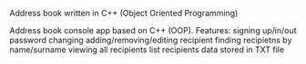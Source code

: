 Address book written in C++ (Object Oriented Programming)

Address book console app based on C++ (OOP).
Features:
signing up/in/out
password changing
adding/removing/editing recipient
finding recipietns by name/surname
viewing all recipients list
recipients data stored in TXT file
